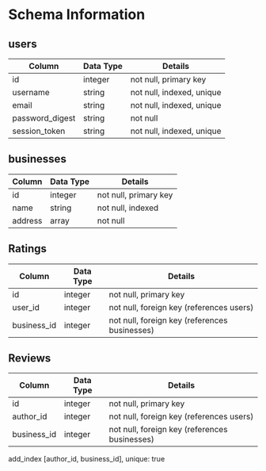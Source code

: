 # Schema Information

## users
Column          | Data Type | Details
--------------- | --------- | -------
id              | integer   | not null, primary key
username        | string    | not null, indexed, unique
email           | string    | not null, indexed, unique
password_digest | string    | not null
session_token   | string    | not null, indexed, unique

## businesses
Column          | Data Type | Details
--------------- | --------- | -------
id              | integer   | not null, primary key
name            | string    | not null, indexed
address         | array     | not null

## Ratings
Column          | Data Type | Details
--------------- | --------- | -------
id              | integer   | not null, primary key
user_id         | integer   | not null, foreign key (references users)
business_id     | integer   | not null, foreign key (references businesses)

## Reviews
Column          | Data Type | Details
--------------- | --------- | -------
id              | integer   | not null, primary key
author_id       | integer   | not null, foreign key (references users)
business_id     | integer   | not null, foreign key (references businesses)
add_index [author_id, business_id], unique: true
